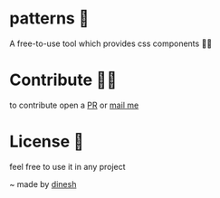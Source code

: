 # patterns 🗿

A free-to-use tool which provides css components 🐱‍👤

# Contribute 🧞‍♂️

to contribute open a [PR](https://github.com/dinxsh/Yeet-UI/pulls) or [mail me](mailto:dinestalwadker@gmail.com)

# License 📜

feel free to use it in any project

~ made by [dinesh](https://github.com/dinxsh)
